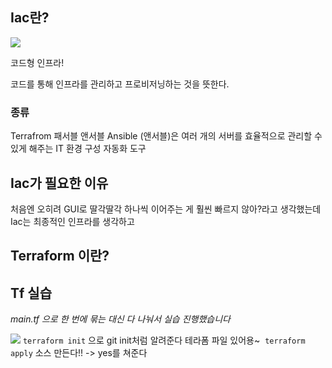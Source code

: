 ## Iac란?
![](https://velog.velcdn.com/images/jm1225/post/033f55f8-7ec7-40b2-91ca-9e6267f1ffdb/image.png)

코드형 인프라! 

코드를 통해 인프라를 관리하고 프로비저닝하는 것을 뜻한다.

### 종류
Terrafrom
패서블
앤서블 Ansible (앤서블)은 여러 개의 서버를 효율적으로 관리할 수 있게 해주는 IT 환경 구성 자동화 도구




## Iac가 필요한 이유
처음엔 오히려 GUI로 딸각딸각 하나씩 이어주는 게 훨씬 빠르지 않아?라고 생각했는데 Iac는 최종적인 인프라를 생각하고 


## Terraform 이란?

## Tf 실습
*main.tf 으로 한 번에 묶는 대신 다 나눠서 실습 진행했습니다*

![](https://cdn.discordapp.com/attachments/954177766604030013/1153591606167994450/2023-09-19_16.21.04.png)
`terraform init` 으로 git init처럼 알려준다 테라폼 파일 있어용~
![]()
`terraform apply` 소스 만든다!! -> yes를 쳐준다